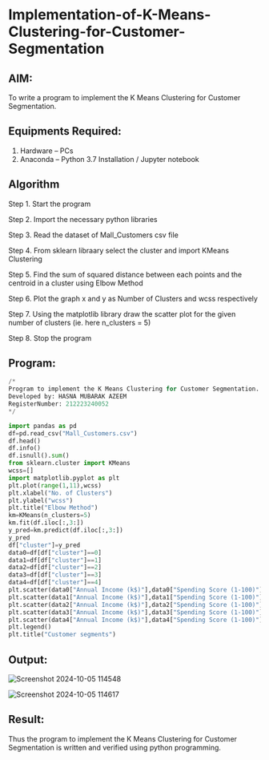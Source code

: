 # Implementation-of-K-Means-Clustering-for-Customer-Segmentation

## AIM:
To write a program to implement the K Means Clustering for Customer Segmentation.

## Equipments Required:
1. Hardware – PCs
2. Anaconda – Python 3.7 Installation / Jupyter notebook

## Algorithm

Step 1. Start the program

Step 2. Import the necessary python libraries

Step 3. Read the dataset of Mall_Customers csv file

Step 4. From sklearn libraary select the cluster and import KMeans Clustering

Step 5. Find the sum of squared distance between each points and the centroid in a cluster using Elbow Method

Step 6. Plot the graph x and y as Number of Clusters and wcss respectively

Step 7. Using the matplotlib library draw the scatter plot for the given number of clusters (ie. here n_clusters = 5)

Step 8. Stop the program

## Program:
```Python
/*
Program to implement the K Means Clustering for Customer Segmentation.
Developed by: HASNA MUBARAK AZEEM
RegisterNumber: 212223240052
*/

import pandas as pd
df=pd.read_csv("Mall_Customers.csv")
df.head()
df.info()
df.isnull().sum()
from sklearn.cluster import KMeans
wcss=[]
import matplotlib.pyplot as plt
plt.plot(range(1,11),wcss)
plt.xlabel("No. of Clusters")
plt.ylabel("wcss")
plt.title("Elbow Method")
km=KMeans(n_clusters=5)
km.fit(df.iloc[:,3:])
y_pred=km.predict(df.iloc[:,3:])
y_pred
df["cluster"]=y_pred
data0=df[df["cluster"]==0]
data1=df[df["cluster"]==1]
data2=df[df["cluster"]==2]
data3=df[df["cluster"]==3]
data4=df[df["cluster"]==4]
plt.scatter(data0["Annual Income (k$)"],data0["Spending Score (1-100)"],c="red",label="cluster0")
plt.scatter(data1["Annual Income (k$)"],data1["Spending Score (1-100)"],c="black",label="cluster1")
plt.scatter(data2["Annual Income (k$)"],data2["Spending Score (1-100)"],c="blue",label="cluster2")
plt.scatter(data3["Annual Income (k$)"],data3["Spending Score (1-100)"],c="green",label="cluster3")
plt.scatter(data4["Annual Income (k$)"],data4["Spending Score (1-100)"],c="magenta",label="cluster4")
plt.legend()
plt.title("Customer segments")
```

## Output:

![Screenshot 2024-10-05 114548](https://github.com/user-attachments/assets/eb70b89f-03c1-4459-a8b9-4ac55afa0c9e)

![Screenshot 2024-10-05 114617](https://github.com/user-attachments/assets/ed1c5603-ff78-4866-adcb-04537c54e1df)

## Result:
Thus the program to implement the K Means Clustering for Customer Segmentation is written and verified using python programming.

